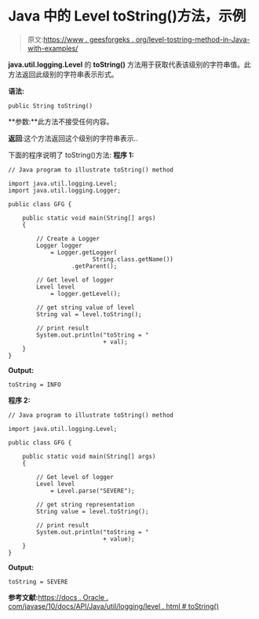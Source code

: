 # Java 中的 Level toString()方法，示例

> 原文:[https://www . geesforgeks . org/level-tostring-method-in-Java-with-examples/](https://www.geeksforgeeks.org/level-tostring-method-in-java-with-examples/)

**java.util.logging.Level** 的 **toString()** 方法用于获取代表该级别的字符串值。此方法返回此级别的字符串表示形式。

**语法:**

```
public String toString()

```

**参数:**此方法不接受任何内容。

**返回**:这个方法返回这个级别的字符串表示..

下面的程序说明了 toString()方法:
**程序 1:**

```
// Java program to illustrate toString() method

import java.util.logging.Level;
import java.util.logging.Logger;

public class GFG {

    public static void main(String[] args)
    {

        // Create a Logger
        Logger logger
            = Logger.getLogger(
                        String.class.getName())
                  .getParent();

        // Get level of logger
        Level level
            = logger.getLevel();

        // get string value of level
        String val = level.toString();

        // print result
        System.out.println("toString = "
                           + val);
    }
}
```

**Output:**

```
toString = INFO

```

**程序 2:**

```
// Java program to illustrate toString() method

import java.util.logging.Level;

public class GFG {

    public static void main(String[] args)
    {

        // Get level of logger
        Level level
            = Level.parse("SEVERE");

        // get string representation
        String value = level.toString();

        // print result
        System.out.println("toString = "
                           + value);
    }
}
```

**Output:**

```
toString = SEVERE

```

**参考文献:**[https://docs . Oracle . com/javase/10/docs/API/Java/util/logging/level . html # toString()](https://docs.oracle.com/javase/10/docs/api/java/util/logging/Level.html#toString())